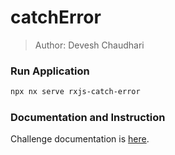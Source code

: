 # catchError

> Author: Devesh Chaudhari

### Run Application

```bash
npx nx serve rxjs-catch-error
```

### Documentation and Instruction

Challenge documentation is [here](https://angular-challenges.vercel.app/challenges/rxjs/38-catch-error/).
